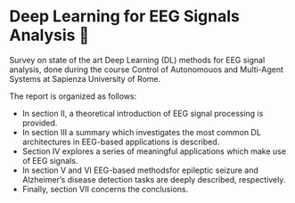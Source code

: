 # Deep Learning for EEG Signals Analysis :brain:

Survey on state of the art Deep Learning (DL) methods for EEG signal analysis, done during the course Control of Autonomouos and Multi-Agent Systems at Sapienza University of Rome.


The report is organized as follows: 
* In section II, a theoretical introduction of EEG signal processing is provided. 
* In section III a summary which investigates the most common DL architectures in EEG-based applications is described. 
* Section IV explores a series of meaningful applications which make use of EEG signals. 
* In section V and VI EEG-based methodsfor epileptic seizure and Alzheimer’s disease detection tasks are deeply described, respectively. 
* Finally, section VII concerns the conclusions.
